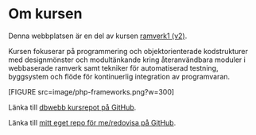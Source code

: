 Om kursen
=========================

Denna webbplatsen är en del av kursen [ramverk1 (v2)](https://dbwebb.se/kurser/ramverk1-v2).

Kursen fokuserar på programmering och objektorienterade kodstrukturer med designmönster och modultänkande kring återanvändbara moduler i webbaserade ramverk samt tekniker för automatiserad testning, byggsystem och flöde för kontinuerlig integration av programvaran.

[FIGURE src=image/php-frameworks.png?w=300]

Länka till [dbwebb kursrepot på GitHub](https://github.com/dbwebb-se/ramverk1).

Länka till [mitt eget repo för me/redovisa på GitHub](https://github.com/daib17/ramverk1).
